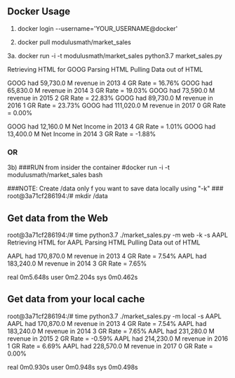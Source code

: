 ## Docker Usage 
1. docker login --username='YOUR_USERNAME@docker'

2. docker pull modulusmath/market_sales

3a. docker run -i -t modulusmath/market_sales   python3.7 market_sales.py  

Retrieving HTML for  GOOG
Parsing HTML
Pulling Data out of HTML

GOOG had 59,730.0 M revenue in 2013 4 GR Rate =  16.76%
GOOG had 65,830.0 M revenue in 2014 3 GR Rate =  19.03%
GOOG had 73,590.0 M revenue in 2015 2 GR Rate =  22.83%
GOOG had 89,730.0 M revenue in 2016 1 GR Rate =  23.73%
GOOG had 111,020.0 M revenue in 2017 0 GR Rate =  0.00%

GOOG had 12,160.0 M Net Income in 2013 4 GR Rate =  1.01%
GOOG had 13,400.0 M Net Income in 2014 3 GR Rate =  -1.88%
<SNIP FOR LENGTH>

### OR ### 

3b) ###RUN from insider  the container
#docker run -i -t modulusmath/market_sales  bash

###NOTE: Create /data only f you want to save data locally using "-k" ###
root@3a71cf286194:/# mkdir /data

## Get data from the Web
root@3a71cf286194:/# time python3.7 ./market_sales.py -m web -k -s AAPL
Retrieving HTML for  AAPL
Parsing HTML
Pulling Data out of HTML

AAPL had 170,870.0 M revenue in 2013 4 GR Rate =  7.54%
AAPL had 183,240.0 M revenue in 2014 3 GR Rate =  7.65%
<SNIP>

real	0m5.648s
user	0m2.204s
sys	0m0.462s

## Get data from your local cache
root@3a71cf286194:/# time python3.7 ./market_sales.py -m local -s AAPL
AAPL had 170,870.0 M revenue in 2013 4 GR Rate =  7.54%
AAPL had 183,240.0 M revenue in 2014 3 GR Rate =  7.65%
AAPL had 231,280.0 M revenue in 2015 2 GR Rate =  -0.59%
AAPL had 214,230.0 M revenue in 2016 1 GR Rate =  6.69%
AAPL had 228,570.0 M revenue in 2017 0 GR Rate =  0.00%
<SNIP>

real	0m0.930s
user	0m0.948s
sys	0m0.498s

